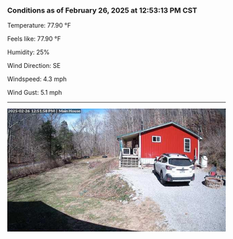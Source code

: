 ### Conditions as of February 26, 2025 at 12:53:13 PM CST 

Temperature: 77.90 &deg;F

Feels like: 77.90 &deg;F

Humidity: 25%

Wind Direction: SE

Windspeed: 4.3 mph

Wind Gust: 5.1 mph

---

<img src="./images/latest.jpeg"/>

